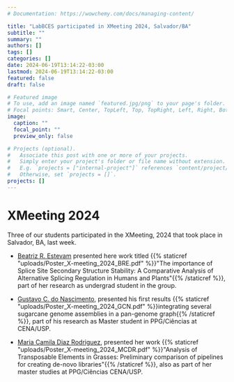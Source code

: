 ```yaml
---
# Documentation: https://wowchemy.com/docs/managing-content/

title: "LabBCES participated in XMeeting 2024, Salvador/BA"
subtitle: ""
summary: ""
authors: []
tags: []
categories: []
date: 2024-06-19T13:14:22-03:00
lastmod: 2024-06-19T13:14:22-03:00
featured: false
draft: false

# Featured image
# To use, add an image named `featured.jpg/png` to your page's folder.
# Focal points: Smart, Center, TopLeft, Top, TopRight, Left, Right, BottomLeft, Bottom, BottomRight.
image:
  caption: ""
  focal_point: ""
  preview_only: false

# Projects (optional).
#   Associate this post with one or more of your projects.
#   Simply enter your project's folder or file name without extension.
#   E.g. `projects = ["internal-project"]` references `content/project/deep-learning/index.md`.
#   Otherwise, set `projects = []`.
projects: []
---
```

# XMeeting 2024

Three of our students participated in the XMeeting, 2024 that took place in Salvador, BA, last week.

- [Beatriz R. Estevam](/author/beatriz-rodrigues-estevam) presented here work titled {{% staticref "uploads/Poster_X-meeting_2024_BRE.pdf" %}}"The importance of Splice Site Secondary Structure Stability: A Comparative Analysis of Alternative Splicing Regulation in Humans and Plants"{{% /staticref %}}, part of her research as undergrad student in the group.

- [Gustavo C. do Nascimento](/author/gustavo-carvalho-do-nascimento/), presented his first results {{% staticref "uploads/Poster_X-meeting_2024_GCN.pdf" %}}integrating several sugarcane genome assemblies in a pan-genome graph{{% /staticref %}}, part of his research as Master student in PPG/Ciências at CENA/USP.

- [Maria Camila Diaz Rodriguez](/author/maria-camila-diaz-rodriguez/), presented her work {{% staticref "uploads/Poster_X-meeting_2024_MCDR.pdf" %}}"Analysis of Transposable Elements in Grasses:  Preliminary comparison of pipelines for creating de-novo libraries"{{% /staticref %}}, also as part of her master studies at PPG/Ciências CENA/USP.
